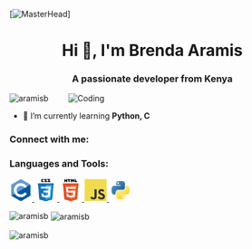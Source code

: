 
[![MasterHead](https://repository-images.githubusercontent.com/443620153/e4b08970-8220-43a4-962f-d4db4f378d36)]
<h1 align="center">Hi 👋, I'm Brenda Aramis</h1>
<h3 align="center">A passionate developer from Kenya</h3>
<img align="right" alt="Coding" width="400" src="https://cdn-media-1.freecodecamp.org/code-radio/Saron3.gif">

<p align="left"> <img src="https://komarev.com/ghpvc/?username=aramisb&label=Profile%20views&color=0e75b6&style=flat" alt="aramisb" /> </p>

- 🌱 I’m currently learning **Python, C**

<h3 align="left">Connect with me:</h3>
<p align="left">
</p>

<h3 align="left">Languages and Tools:</h3>
<p align="left"> <a href="https://www.cprogramming.com/" target="_blank" rel="noreferrer"> <img src="https://raw.githubusercontent.com/devicons/devicon/master/icons/c/c-original.svg" alt="c" width="40" height="40"/> </a> <a href="https://www.w3schools.com/css/" target="_blank" rel="noreferrer"> <img src="https://raw.githubusercontent.com/devicons/devicon/master/icons/css3/css3-original-wordmark.svg" alt="css3" width="40" height="40"/> </a> <a href="https://www.w3.org/html/" target="_blank" rel="noreferrer"> <img src="https://raw.githubusercontent.com/devicons/devicon/master/icons/html5/html5-original-wordmark.svg" alt="html5" width="40" height="40"/> </a> <a href="https://developer.mozilla.org/en-US/docs/Web/JavaScript" target="_blank" rel="noreferrer"> <img src="https://raw.githubusercontent.com/devicons/devicon/master/icons/javascript/javascript-original.svg" alt="javascript" width="40" height="40"/> </a> <a href="https://www.python.org" target="_blank" rel="noreferrer"> <img src="https://raw.githubusercontent.com/devicons/devicon/master/icons/python/python-original.svg" alt="python" width="40" height="40"/> </a> </p>

<p><img align="left" src="https://github-readme-stats.vercel.app/api/top-langs?username=aramisb&show_icons=true&locale=en&layout=compact" alt="aramisb" /></p>

<p>&nbsp;<img align="center" src="https://github-readme-stats.vercel.app/api?username=aramisb&show_icons=true&locale=en" alt="aramisb" /></p>

<p><img align="center" src="https://github-readme-streak-stats.herokuapp.com/?user=aramisb&" alt="aramisb" /></p>
